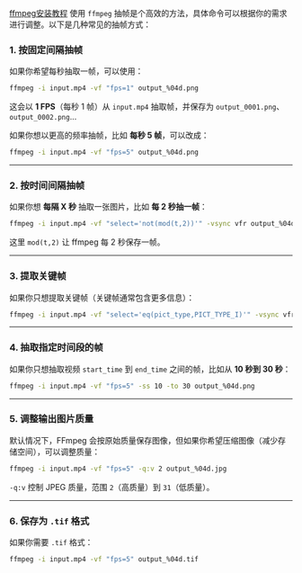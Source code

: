 [ffmpeg安装教程](https://blog.csdn.net/csdn_yudong/article/details/129182648)
使用 `ffmpeg` 抽帧是个高效的方法，具体命令可以根据你的需求进行调整。以下是几种常见的抽帧方式：

### 1. **按固定间隔抽帧**
如果你希望每秒抽取一帧，可以使用：
```bash
ffmpeg -i input.mp4 -vf "fps=1" output_%04d.png
```
这会以 **1 FPS**（每秒 1 帧）从 `input.mp4` 抽取帧，并保存为 `output_0001.png`、`output_0002.png`...

如果你想以更高的频率抽帧，比如 **每秒 5 帧**，可以改成：
```bash
ffmpeg -i input.mp4 -vf "fps=5" output_%04d.png
```

---

### 2. **按时间间隔抽帧**
如果你想 **每隔 X 秒** 抽取一张图片，比如 **每 2 秒抽一帧**：
```bash
ffmpeg -i input.mp4 -vf "select='not(mod(t,2))'" -vsync vfr output_%04d.png
```
这里 `mod(t,2)` 让 ffmpeg 每 2 秒保存一帧。

---

### 3. **提取关键帧**
如果你只想提取关键帧（关键帧通常包含更多信息）：
```bash
ffmpeg -i input.mp4 -vf "select='eq(pict_type,PICT_TYPE_I)'" -vsync vfr output_%04d.png
```

---

### 4. **抽取指定时间段的帧**
如果你只想抽取视频 `start_time` 到 `end_time` 之间的帧，比如从 **10 秒到 30 秒**：
```bash
ffmpeg -i input.mp4 -vf "fps=5" -ss 10 -to 30 output_%04d.png
```

---

### 5. **调整输出图片质量**
默认情况下，FFmpeg 会按原始质量保存图像，但如果你希望压缩图像（减少存储空间），可以调整质量：
```bash
ffmpeg -i input.mp4 -vf "fps=5" -q:v 2 output_%04d.jpg
```
`-q:v` 控制 JPEG 质量，范围 `2`（高质量）到 `31`（低质量）。

---

### 6. **保存为 `.tif` 格式**
如果你需要 `.tif` 格式：
```bash
ffmpeg -i input.mp4 -vf "fps=5" output_%04d.tif
```
